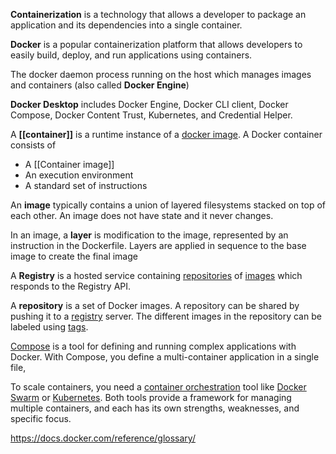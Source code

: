 **Containerization** is a technology that allows a developer to package an application and its dependencies into a single container.

**Docker** is a popular containerization platform that allows developers to easily build, deploy, and run applications using containers.

The docker daemon process running on the host which manages images and containers (also called **Docker Engine**)

**Docker Desktop** includes Docker Engine, Docker CLI client, Docker Compose, Docker Content Trust, Kubernetes, and Credential Helper.

A **[[container]]** is a runtime instance of a [docker image](https://docs.docker.com/reference/glossary/#image). A Docker container consists of
- A [[Container image]]
- An execution environment
- A standard set of instructions

An **image** typically contains a union of layered filesystems stacked on top of each other. An image does not have state and it never changes.

In an image, a **layer** is modification to the image, represented by an instruction in the Dockerfile. Layers are applied in sequence to the base image to create the final image

A **Registry** is a hosted service containing [repositories](https://docs.docker.com/reference/glossary/#repository) of [images](https://docs.docker.com/reference/glossary/#image) which responds to the Registry API.

A **repository** is a set of Docker images. A repository can be shared by pushing it to a [registry](https://docs.docker.com/reference/glossary/#registry) server. The different images in the repository can be labeled using [tags](https://docs.docker.com/reference/glossary/#tag).

[Compose](https://github.com/docker/compose) is a tool for defining and running complex applications with Docker. With Compose, you define a multi-container application in a single file,

To scale containers, you need a [container orchestration](https://circleci.com/blog/what-is-container-orchestration/) tool like [Docker Swarm](https://docs.docker.com/engine/swarm/) or [Kubernetes](https://kubernetes.io/). Both tools provide a framework for managing multiple containers, and each has its own strengths, weaknesses, and specific focus.

https://docs.docker.com/reference/glossary/